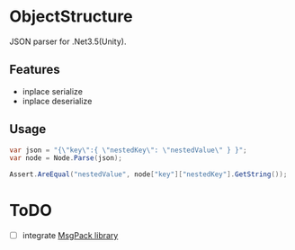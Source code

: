 # ObjectStructure
JSON parser for .Net3.5(Unity).

## Features
* inplace serialize
* inplace deserialize

## Usage

```cs
var json = "{\"key\":{ \"nestedKey\": \"nestedValue\" } }";
var node = Node.Parse(json);

Assert.AreEqual("nestedValue", node["key"]["nestedKey"].GetString());
```

# ToDO
* [ ] integrate [MsgPack library](https://github.com/ousttrue/NMessagePack)

